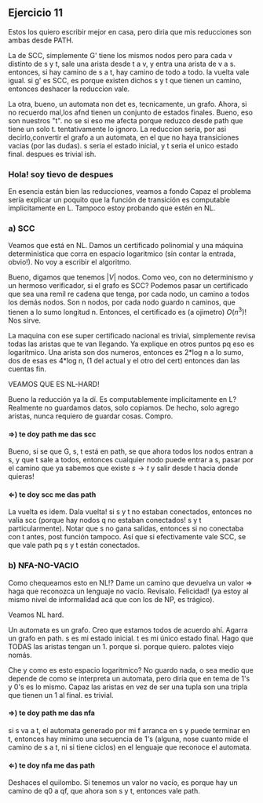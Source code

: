 ## Ejercicio 11

Estos los quiero escribir mejor en casa, pero diria que mis reducciones son ambas desde $\text{PATH}$.

La de SCC, simplemente G' tiene los mismos nodos pero para cada v distinto de s y t, sale una arista desde t a v, y entra una arista de v a s. entonces, si hay camino de s a t, hay camino de todo a todo. la vuelta vale igual. si g' es SCC, es porque existen dichos s y t que tienen un camino, entonces deshacer la reduccion vale.

La otra, bueno, un automata non det es, tecnicamente, un grafo. Ahora, si no recuerdo mal,los afnd tienen un conjunto de estados finales. Bueno, eso son nuestros "t". no se si eso me afecta porque reduzco desde path que tiene un solo t. tentativamente lo ignoro. La reduccion seria, por asi decirlo,convertir el grafo a un automata, en el que no haya transiciones vacias (por las dudas). s seria el estado inicial, y t seria el unico estado final. despues es trivial ish.

### Hola! soy tievo de despues

En esencia están bien las reducciones, veamos a fondo
Capaz el problema sería explicar un poquito que la función de transición es computable implicitamente en $\text{L}$. Tampoco estoy probando que estén en $\text{NL}$.

### a) SCC

Veamos que está en NL. Damos un certificado polinomial y una máquina deterministica que corra en espacio logaritmico (sin contar la entrada, obvio!). No voy a escribir el algoritmo.

Bueno, digamos que tenemos $|V|$ nodos. Como veo, con no determinismo y un hermoso verificador, si el grafo es SCC? Podemos pasar un certificado que sea una remil re cadena que tenga, por cada nodo, un camino a todos los demás nodos. Son n nodos, por cada nodo guardo n caminos, que tienen a lo sumo longitud n. Entonces, el certificado es (a ojimetro) $O(n^3)$! Nos sirve.

La maquina con ese super certificado nacional es trivial, simplemente revisa todas las aristas que te van llegando. Ya explique en otros puntos pq eso es logaritmico. Una arista son dos numeros, entonces es 2\*log n a lo sumo, dos de esas es 4\*log n, (1 del actual y el otro del cert) entonces dan las cuentas fin.

VEAMOS QUE ES NL-HARD!

Bueno la reducción ya la dí. Es computablemente implicitamente en L? Realmente no guardamos datos, solo copiamos. De hecho, solo agrego aristas, nunca requiero de guardar cosas. Compro.

#### $\Rightarrow$) te doy path me das scc

Bueno, si se que G, s, t está en path, se que ahora todos los nodos entran a s, y que t sale a todos, entonces cualquier nodo puede entrar a s, pasar por el camino que ya sabemos que existe $s \rightarrow t$ y salir desde t hacia donde quieras!

#### $\Leftarrow$) te doy scc me das path

La vuelta es idem. Dala vuelta! si s y t no estaban conectados, entonces no valia scc (porque hay nodos q no estaban conectados! s y t particularmente). Notar que s no gana salidas, entonces si no conectaba con t antes, post función tampoco. Así que si efectivamente vale SCC, se que vale path pq s y t están conectados.

### b) NFA-NO-VACIO

Como chequeamos esto en NL!? Dame un camino que devuelva un valor => haga que reconozca un lenguaje no vacío. Revisalo. Felicidad! (ya estoy al mismo nivel de informalidad acá que con los de NP, es trágico).

Veamos NL hard.

Un automata es un grafo. Creo que estamos todos de acuerdo ahí. Agarra un grafo en path. s es mi estado inicial. t es mi único estado final. Hago que TODAS las aristas tengan un 1. porque si. porque quiero. palotes viejo nomás.

Che y como es esto espacio logaritmico? No guardo nada, o sea medio que depende de como se interpreta un automata, pero diría que en tema de 1's y 0's es lo mismo. Capaz las aristas en vez de ser una tupla son una tripla que tienen un 1 al final. es trivial.

#### $\Rightarrow$) te doy path me das nfa

si s va a t, el automata generado por mi f arranca en s y puede terminar en t, entonces hay minimo una secuencia de 1's (alguna, nose cuanto mide el camino de s a t, ni si tiene ciclos) en el lenguaje que reconoce el automata.

#### $\Leftarrow$) te doy nfa me das path

Deshaces el quilombo. Si tenemos un valor no vacío, es porque hay un camino de q0 a qf, que ahora son s y t, entonces vale path. 







